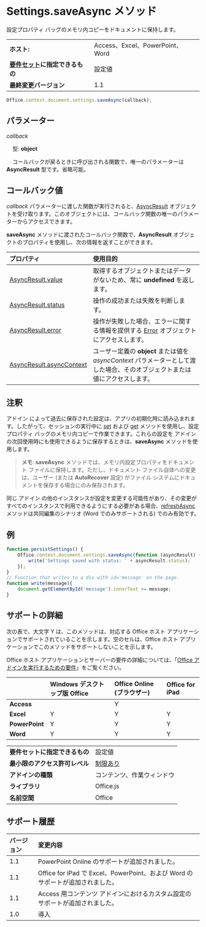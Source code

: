
# <a name="settings.saveasync-method"></a>Settings.saveAsync メソッド
設定プロパティ バッグのメモリ内コピーをドキュメントに保持します。

|||
|:-----|:-----|
|**ホスト:**|Access、Excel、PowerPoint、Word|
|**[要件セット](../../docs/overview/specify-office-hosts-and-api-requirements.md)に指定できるもの**|設定値|
|**最終変更バージョン**|1.1|

```js
Office.context.document.settings.saveAsync(callback);
```


## <a name="parameters"></a>パラメーター



_callback_<br/>
&nbsp;&nbsp;&nbsp;&nbsp;型: **object**

&nbsp;&nbsp;&nbsp;&nbsp;コールバックが戻るときに呼び出される関数で、唯一のパラメーターは **AsyncResult** 型です。省略可能。

    



## <a name="callback-value"></a>コールバック値

_callback_ パラメーターに渡した関数が実行されると、[AsyncResult](../../reference/shared/asyncresult.md) オブジェクトを受け取ります。このオブジェクトには、コールバック関数の唯一のパラメーターからアクセスできます。

**saveAsync** メソッドに渡されたコールバック関数で、**AsyncResult** オブジェクトのプロパティを使用し、次の情報を返すことができます。



|**プロパティ**|**使用目的**|
|:-----|:-----|
|[AsyncResult.value](../../reference/shared/asyncresult.value.md)|取得するオブジェクトまたはデータがないため、常に **undefined** を返します。|
|[AsyncResult.status](../../reference/shared/asyncresult.status.md)|操作の成功または失敗を判断します。|
|[AsyncResult.error](../../reference/shared/asyncresult.error.md)|操作が失敗した場合、エラーに関する情報を提供する [Error](../../reference/shared/error.md) オブジェクトにアクセスします。|
|[AsyncResult.asyncContext](../../reference/shared/asyncresult.asynccontext.md)|ユーザー定義の **object** または値を _asyncContext_ パラメーターとして渡した場合、そのオブジェクトまたは値にアクセスします。|

## <a name="remarks"></a>注釈

アドイン によって過去に保存された設定は、アプリの初期化時に読み込まれます。したがって、セッションの実行中に [set](../../reference/shared/settings.set.md) および [get](../../reference/shared/settings.get.md) メソッドを使用し、設定プロパティ バッグのメモリ内コピーで作業できます。これらの設定を アドイン の次回使用時にも使用できるように保存するときは、**saveAsync** メソッドを使用します。


 >**メモ**:  **saveAsync** メソッドでは、メモリ内設定プロパティをドキュメント ファイルに保持します。ただし、ドキュメント ファイル自体への変更は、ユーザー (または **AutoRecover** 設定) がファイル システムにドキュメントを保存する場合にのみ保存されます。

同じ アドイン の他のインスタンスが設定を変更する可能性があり、その変更がすべてのインスタンスで利用できるようにする必要がある場合、[refreshAsync](../../reference/shared/settings.refreshasync.md) メソッドは共同編集のシナリオ (Word でのみサポートされる) でのみ有効です。


## <a name="example"></a>例




```js
function persistSettings() {
    Office.context.document.settings.saveAsync(function (asyncResult) {
        write('Settings saved with status: ' + asyncResult.status);
    });
}
// Function that writes to a div with id='message' on the page.
function write(message){
    document.getElementById('message').innerText += message; 
}
```




## <a name="support-details"></a>サポートの詳細


次の表で、大文字 Y は、このメソッドは、対応する Office ホスト アプリケーションでサポートされていることを示します。空のセルは、Office ホスト アプリケーションでこのメソッドをサポートしないことを示します。

Office ホスト アプリケーションとサーバーの要件の詳細については、「[Office アドインを実行するための要件](../../docs/overview/requirements-for-running-office-add-ins.md)」をご覧ください。



||**Windows デスクトップ版 Office**|**Office Online (ブラウザー)**|**Office for iPad**|
|:-----|:-----|:-----|:-----|
|**Access**||Y||
|**Excel**|Y|Y|Y|
|**PowerPoint**|Y|Y|Y|
|**Word**|Y|Y|Y|

|||
|:-----|:-----|
|**要件セットに指定できるもの**|設定値|
|**最小限のアクセス許可レベル**|[制限あり](../../docs/develop/requesting-permissions-for-api-use-in-content-and-task-pane-add-ins.md)|
|**アドインの種類**|コンテンツ、作業ウィンドウ|
|**ライブラリ**|Office.js|
|**名前空間**|Office|

## <a name="support-history"></a>サポート履歴




|**バージョン**|**変更内容**|
|:-----|:-----|
|1.1|PowerPoint Online のサポートが追加されました。|
|1.1|Office for iPad で Excel、PowerPoint、および Word のサポートが追加されました。|
|1.1|Access 用コンテンツ アドインにおけるカスタム設定のサポートが追加されました。|
|1.0|導入|
